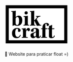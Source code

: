 <h1 align="center">
   <img src="./img/bikcraft.svg">
</h1>
<p align="center">🚀 Website para praticar float =)</p>
